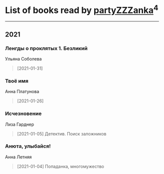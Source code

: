 # List of books read by [partyZZZanka](http://vk.com/id9315852)<sup>4</sup>
---

## 2021

### Ленгды о проклятых 1. Безликий
Ульяна Соболева
> [2021-01-31] 


### Твоё имя
Анна Платунова
> [2021-01-26] 


### Исчезновение
Лиза Гарднер
> [2021-01-05] Детектив. Поиск заложников


### Анюта, улыбайся!
Анна Летняя
> [2021-01-04] Попаданка, многомужество



